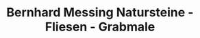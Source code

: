 ---
title: "Bernhard Messing Natursteine - Fliesen - Grabmale"
url: /kempen/bernhard-messing-natursteine-fliesen-grabmale/
shop: Fliesen
---